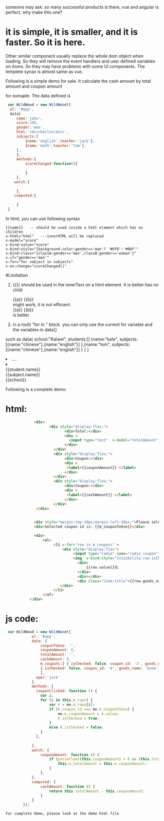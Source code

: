 someone may ask: so many successful products is there, vue and angular is perfect. why make this one?
# it is simple, it is smaller, and it is faster. So it is here.
Other similar component usually replace the whole dom object when loading. So they will remove the event handlers and user defined variables on doms. So they may have problems with some UI components. The templete synax is almost same as vue.

Following is a simple demo for sale. It calculate the cash amount by total amount and coupon amount

for exmaple. The data defined is 
```javascript
 var WildWood = new WildWood({
  el: '#app',
  data{ 
     name:'john',
 	 score:100,
	 gender:'man',
	 html:'<div>hello</div>',
	 subjects:[
	 	 {name:'english',teacher:'jack'},
		 {name:'math',teacher:'tom'}, 
	 ],
	 },
     methods:{
	 	 scoreChanged:function(){
		 
		 }
	 },
    watch:{
	     
	 },
    computed:{
	 
	 }
 }
 ```

 In html, you can use following syntax
 ```
{{name}}   -- should be used inside a html element which has no children
v-html="html"   ---innerHTML will be replaced
v-model="score"   
v-bind:value="score"  
v-bind:style="{background-color:gender=='man'? '#0f0':'#00f'"  
v-bind:class="{classA:gender=='man',classB:gender=='woman'}"  
v-if="gender=='man'"  
v-for="for subject in subjects" 
v-on:change="scoreChanged()"  
```

#Limitation

 1. {{}} should be used in the innerText on a html element. It is better has no child
    
      <div>
	      {{a}} <span>{{b}}</span> 
	  </div> might work, it is not efficient. 
	  <div>
	      <span>{{a}}</span> <span>{{b}}</span> 
	  </div>  is better
 2. in a multi "for in " block. you can only use the current for variable and the variables in data{}

 such as 
   data{
       school:"Kaiwei",
   	   students:[]
	   	   {name:"kate",
		     subjects:[{name:"chinese"},{name:"english"}]
		   },{name:"tom",
		      subjects:[{name:"chinese"},{name:"english"}]
		   }
	   }
   }
   <li v-for="for student in students">
          ....
	 <li  v-for="for subject in student.subjects">
	        <div>{{student.name}}</div> <!--not allowed -->
			 <div>{{subject.name}}</div> <!-- OK -->
			 <div>{{school}}</div> <!--OK-->
	 </li>


Following is a complete demo:

# html:
 ```html
              <div> 
                     <div style="display:flex;">
                            <div>Total:</div>
							<div >
							  <input type="text"  v-model="totalAmount" placeholder="Please input" > 
							</div> 
                       </div>
                       <div style="display:flex;">
                            <div>Coupon:</div>
							<div >
							 <label>{{couponAmount}} </label>  
							</div> 
                       </div>
					   <div style="display:flex;">
                            <div>Coupon:</div>
							<div >
							 <label>{{cashAmount}} </label>  
							</div> 
                       </div> 
               </div>
    
            
              <div style="margin-top:10px;margin-left:10px;">Please select a coupon</div> 
              <div>Selected coupon id is: {{m_couponToUse}}</div>

              <div> 
                  <ul>
                       <li v-for="row in m_coupons" > 
					       <div style="display:flex">
                                <input type="radio" name="radio_coupon" style="" v-on:change ="couponClicked();" v-bind:value="row.coupon_id" v-model="m_couponToUse" /> 
                                <img  v-bind:style="{visibility:row.isChecked?'visible':'hidden'}" style="width:32px;height:32px;" src="check.svg"/> 
                                  <div>
                                      {{row.value}}元
                                  </div>
                                  <div></div>
                                  <div class="item-title">{{row.goods_name}}</div>
						  </div> 
                       </li>
                  </ul>
			</div>
```

# js code:

```javascript
 var WildWood = new WildWood({
            el: '#app',
            data: { 
				couponToUse: '',
				couponAmount: 0,
				totalAmount: '',
				cashAmount: 0, 
			    m_coupons:[ { isChecked: false, coupon_id: '3', goods_name: 'cup', value: '30' },
				{ isChecked: false, coupon_id: '4', goods_name: 'book', value: '40' }
				],
			  oper:'jack'
			},
            methods: {
			  couponClicked: function () {
				var i;
				for (i in this.m_rows) {
					var r = me.m_rows[i];
					if (r.coupon_id === me.m_couponToUse) {
						me.m_couponAmount = r.value;
						r.isChecked = true;
					}
					else r.isChecked = false;
				}
			  },
		
			},
            watch: {
                couponAmount: function () {
                    if (parseFloat(this.couponAmount) > 0 && (this.totalAmount === '' || this.m_totalAmount < this.m_couponAmount)) {
                        this.m_totalAmount = this.m_couponAmount;
                    }
                },
            },
            computed: {
                cashAmount: function () { 
                    return this.totalAmount - this.couponAmount; 
                }
            }
        });  
```
	 
	For complete demo, please look at the demo html file
